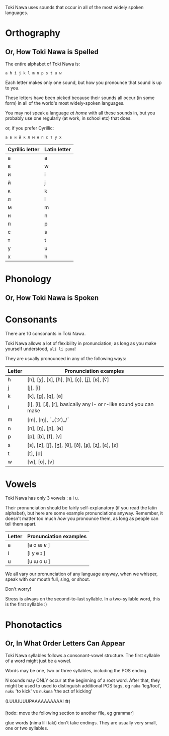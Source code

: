 Toki Nawa uses sounds that occur in all of the most widely spoken languages.

Orthography 
=========

Or, How Toki Nawa is Spelled
---------

The entire alphabet of Toki Nawa is:

```
a h i j k l m n p s t u w
```
Each letter makes only one sound, but how you pronounce that sound is up to you.

These letters have been picked because their sounds all occur (in some form) in
all of the world's most widely-spoken languages.

You may not speak a language *at home* with all these sounds in,
but you probably use one regularly (at work, in school etc) that does.

or, if you prefer Cyrillic:

```
а в и й к л м н п с т у х
```

Cyrillic letter | Latin letter
----------------|----------------
а 			    | a
в 			    | w
и				| i
й				| j
к				| k
л				| l
м				| m
н				| n
п				| p
с				| s
т				| t
у				| u
х				| h


Phonology
=========

Or, How Toki Nawa is Spoken
------

Consonants
======

There are 10 consonants in Toki Nawa. 

Toki Nawa allows a lot of flexibility in pronunciation; 
as long as you make yourself understood, `ali li puna`!

They are usually pronounced in any of the following ways:

Letter  | Pronunciation examples
--------|-----------------------
h		| [h], [χ], [x], [ɦ], [ħ], [ç], [ʝ], [ʁ], [ʕ]
j		| [j], [i]
k		| [k], [g], [q], [ɢ]
l 		| [l], [ɫ], [ɺ], [r], basically any l- or r-like sound you can make
m 		| [m], [ɱ], ¯\_(ツ)_/¯
n 		| [n], [ŋ], [ɲ], [ɴ]
p 		| [p], [b], [f], [v]
s 		| [s], [z], [ʃ], [ʒ], [θ], [ð], [ʂ], [ʐ], [ɕ], [ʑ]
t 		| [t], [d]
w 		| [w], [ʋ], [v]


Vowels
======

Toki Nawa has only 3 vowels : a i u.

Their pronunciation should be fairly self-explanatory (if you read the latin alphabet),
but here are some example pronunciations anyway.
Remember, it doesn't matter too much *how* you pronounce them, 
as long as people can tell them apart.

Letter  | Pronunciation examples
--------|-----------------------
a 		| [a ɑ æ ɐ ]
i 		| [i y e ɪ ]
u 		| [u ɯ o ʊ ]

We all vary our pronunciation of any language anyway,
when we whisper, speak with our mouth full, sing, or shout.

Don't worry!


Stress is always on the second-to-last syllable.
In a two-syllable word, this is the first syllable :)

Phonotactics
=========

Or, In What Order Letters Can Appear
--------

Toki Nawa syllables follows a consonant-vowel structure.
The first syllable of a word might just be a vowel.

Words may be one, two or three syllables, including the POS ending.

N sounds may ONLY occur at the beginning of a root word. 
After that, they might be used to used to distinguish additional POS tags,
eg `nuka` 'leg/foot', `nuku` 'to kick' vs `nukuna` 'the act of kicking'

(LUUUUUUPAAAAAAAAAA! ⚽)

[todo: move the following section to another file, eg grammar]

glue words (nima lili taki) don't take endings.
They are usually very small, one or two syllables.
